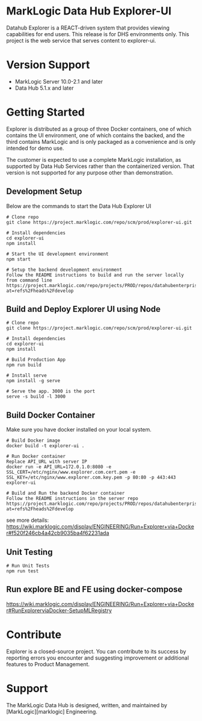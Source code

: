 # MarkLogic Data Hub Explorer-UI

Datahub Explorer is a REACT-driven system that provides viewing capabilities for end users. This release is for DHS environments only.
This project is the web service that serves content to explorer-ui.

# Version Support

  - MarkLogic Server 10.0-2.1 and later
  - Data Hub 5.1.x and later

# Getting Started
Explorer is distributed as a group of three Docker containers, one of which contains the UI environment, one of which contains the backed, 
and the third contains MarkLogic and is only packaged as a convenience and is only intended for demo use.

The customer is expected to use a complete MarkLogic installation, as supported by Data Hub Services rather than the containerized version. 
That version is not supported for any purpose other than demonstration. 

## Development Setup

Below are the commands to start the Data Hub Explorer UI

```
# Clone repo
git clone https://project.marklogic.com/repo/scm/prod/explorer-ui.git

# Install dependencies
cd explorer-ui
npm install

# Start the UI development environment
npm start

# Setup the backend development environment
Follow the README instructions to build and run the server locally from command line
https://project.marklogic.com/repo/projects/PROD/repos/datahubenterprise/browse?at=refs%2Fheads%2Fdevelop
```

## Build and Deploy Explorer UI using Node

```
# Clone repo
git clone https://project.marklogic.com/repo/scm/prod/explorer-ui.git

# Install dependencies
cd explorer-ui
npm install

# Build Production App 
npm run build

# Install serve
npm install -g serve

# Serve the app. 3000 is the port
serve -s build -l 3000

```

## Build Docker Container

Make sure you have docker installed on your local system.

```
# Build Docker image
docker build -t explorer-ui .

# Run Docker container
Replace API_URL with server IP
docker run -e API_URL=172.0.1.0:8080 -e SSL_CERT=/etc/nginx/www.explorer.com.cert.pem -e SSL_KEY=/etc/nginx/www.explorer.com.key.pem -p 80:80 -p 443:443 explorer-ui

# Build and Run the backend Docker container
Follow the README instructions in the server repo
https://project.marklogic.com/repo/projects/PROD/repos/datahubenterprise/browse?at=refs%2Fheads%2Fdevelop
```
see more details:
https://wiki.marklogic.com/display/ENGINEERING/Run+Explorer+via+Docker#f520f246cb4a42cb9035ba4f62231ada

## Unit Testing
```
# Run Unit Tests
npm run test
```

## Run explore BE and FE using docker-compose
https://wiki.marklogic.com/display/ENGINEERING/Run+Explorer+via+Docker#RunExplorerviaDocker-SetupMLRegistry

# Contribute
Explorer is a closed-source project. You can contribute to its success by reporting errors you encounter and 
suggesting improvement or additional features to Product Management.

# Support
The MarkLogic Data Hub is designed, written, and maintained by [MarkLogic][marklogic] Engineering.